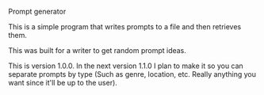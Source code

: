 Prompt generator

This is a simple program that writes prompts to a file and then retrieves them.

This was built for a writer to get random prompt ideas.

This is version 1.0.0. In the next version 1.1.0 I plan to make it so you can separate prompts by type (Such as genre, location, etc. Really anything you want since it'll be up to the user).
